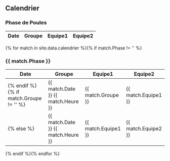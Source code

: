 ## Calendrier

### Phase de Poules

| Date | Groupe | Equipe1 | Equipe2 |
| ---- | ------ | ------- | ------- |
{% for match in site.data.calendrier %}{% if match.Phase != '' %}
### {{ match.Phase }}

| Date | Groupe | Equipe1 | Equipe2 |
| ---- | ------ | ------- | ------- |
{% endif %}{% if match.Groupe != '' %}|{{ match.Date }} {{ match.Heure }} | {{ match.Groupe }}| {{ match.Equipe1 }} | {{ match.Equipe2 }} |
{% else %}|{{ match.Date }} {{ match.Heure }} | {{ match.Equipe1 }} | {{ match.Equipe2 }} |
{% endif %}{% endfor %}
